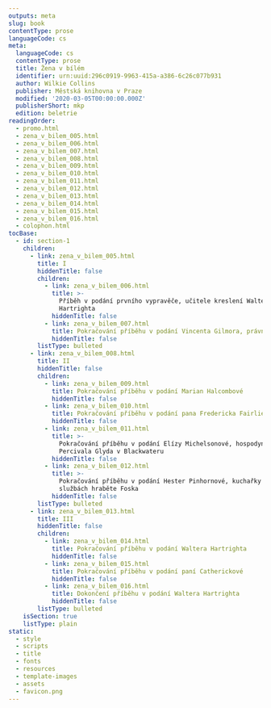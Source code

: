 ```yaml
---
outputs: meta
slug: book
contentType: prose
languageCode: cs
meta:
  languageCode: cs
  contentType: prose
  title: Žena v bílém
  identifier: urn:uuid:296c0919-9963-415a-a386-6c26c077b931
  author: Wilkie Collins
  publisher: Městská knihovna v Praze
  modified: '2020-03-05T00:00:00.000Z'
  publisherShort: mkp
  edition: beletrie
readingOrder:
  - promo.html
  - zena_v_bilem_005.html
  - zena_v_bilem_006.html
  - zena_v_bilem_007.html
  - zena_v_bilem_008.html
  - zena_v_bilem_009.html
  - zena_v_bilem_010.html
  - zena_v_bilem_011.html
  - zena_v_bilem_012.html
  - zena_v_bilem_013.html
  - zena_v_bilem_014.html
  - zena_v_bilem_015.html
  - zena_v_bilem_016.html
  - colophon.html
tocBase:
  - id: section-1
    children:
      - link: zena_v_bilem_005.html
        title: I
        hiddenTitle: false
        children:
          - link: zena_v_bilem_006.html
            title: >-
              Příběh v podání prvního vypravěče, učitele kreslení Waltera
              Hartrighta
            hiddenTitle: false
          - link: zena_v_bilem_007.html
            title: Pokračování příběhu v podání Vincenta Gilmora, právního zástupce
            hiddenTitle: false
        listType: bulleted
      - link: zena_v_bilem_008.html
        title: II
        hiddenTitle: false
        children:
          - link: zena_v_bilem_009.html
            title: Pokračování příběhu v podání Marian Halcombové
            hiddenTitle: false
          - link: zena_v_bilem_010.html
            title: Pokračování příběhu v podání pana Fredericka Fairlieho
            hiddenTitle: false
          - link: zena_v_bilem_011.html
            title: >-
              Pokračování příběhu v podání Elízy Michelsonové, hospodyně sira
              Percivala Glyda v Blackwateru
            hiddenTitle: false
          - link: zena_v_bilem_012.html
            title: >-
              Pokračování příběhu v podání Hester Pinhornové, kuchařky ve
              službách hraběte Foska
            hiddenTitle: false
        listType: bulleted
      - link: zena_v_bilem_013.html
        title: III
        hiddenTitle: false
        children:
          - link: zena_v_bilem_014.html
            title: Pokračování příběhu v podání Waltera Hartrighta
            hiddenTitle: false
          - link: zena_v_bilem_015.html
            title: Pokračování příběhu v podání paní Catherickové
            hiddenTitle: false
          - link: zena_v_bilem_016.html
            title: Dokončení příběhu v podání Waltera Hartrighta
            hiddenTitle: false
        listType: bulleted
    isSection: true
    listType: plain
static:
  - style
  - scripts
  - title
  - fonts
  - resources
  - template-images
  - assets
  - favicon.png
---
```

